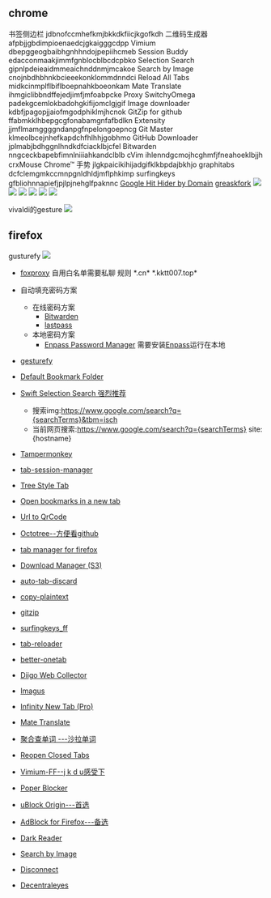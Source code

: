 ## chrome

书签侧边栏	jdbnofccmhefkmjbkkdkfiicjkgofkdh
二维码生成器	afpbjjgbdimpioenaedcjgkaigggcdpp
Vimium	dbepggeogbaibhgnhhndojpepiihcmeb
Session Buddy	edacconmaakjimmfgnblocblbcdcpbko
Selection Search	gipnlpdeieaidmmeaichnddnmjmcakoe
Search by Image	cnojnbdhbhnkbcieeekonklommdnndci
Reload All Tabs	midkcinmplflbiflboepnahkboeonkam
Mate Translate	ihmgiclibbndffejedjimfjmfoabpcke
Proxy SwitchyOmega	padekgcemlokbadohgkifijomclgjgif
Image downloader	kdbfjpagopjjaiofmgodphiklmjhcnok
GitZip for github	ffabmkklhbepgcgfonabamgnfafbdlkn
Extensity	jjmflmamggggndanpgfnpelongoepncg
Git Master	klmeolbcejnhefkapdchfhlhhjgobhmo
GitHub Downloader	jplmabjbdhggnlhndkdfciacklbjcfel
Bitwarden	nngceckbapebfimnlniiiahkandclblb
cVim	ihlenndgcmojhcghmfjfneahoeklbjjh
crxMouse Chrome™ 手势	jlgkpaicikihijadgifklkbpdajbkhjo
graphitabs dcfclemgmkccmnpgnldhldjmflphkimp
surfingkeys gfbliohnnapiefjpjlpjnehglfpaknnc
[Google Hit Hider by Domain](GreasyFork) [greaskfork](https://github.com/cobaltdisco/Google-Chinese-Results-Blocklist/)
![](https://kktt007.top/cfg/crxmouse06.jpg)
![](https://kktt007.top/cfg/crxmouse05.jpg)
![](https://kktt007.top/cfg/crxmouse04.jpg)
![](https://kktt007.top/cfg/crxmouse03.jpg)
![](https://kktt007.top/cfg/crxmouse02.jpg)
![](https://kktt007.top/cfg/crxmouse01.jpg)

vivaldi的gesture
![](https://kktt007.top/cfg/gesture.png)

## firefox
gusturefy
![](https://kktt007.top/cfg/gesturefy.jpg)

- [foxproxy](https://addons.mozilla.org/en-US/firefox/addon/foxyproxy-standard/) 自用白名单需要私聊
  规则 \*.cn*
      \*.kktt007.top*

- 自动填充密码方案
  + 在线密码方案
    - [Bitwarden](https://addons.mozilla.org/en-US/firefox/addon/bitwarden-password-manager/)
    - [lastpass](https://addons.mozilla.org/en-US/firefox/addon/lastpass-password-manager/)
  + 本地密码方案
    - [Enpass Password Manager](https://www.enpass.io/enpass-browser-extension/) 需要安装[Enpass](https://www.enpass.io/downloads/)运行在本地
    
- [gesturefy](https://addons.mozilla.org/en-US/firefox/addon/gesturefy/)

- [Default Bookmark Folder](https://addons.mozilla.org/en-US/firefox/addon/default-bookmark-folder/)


- [Swift Selection Search 强烈推荐](https://addons.mozilla.org/en-US/firefox/addon/swift-selection-search/)
  + 搜索img:https://www.google.com/search?q={searchTerms}&tbm=isch
  + 当前网页搜索:https://www.google.com/search?q={searchTerms} site:{hostname}

- [Tampermonkey](https://addons.mozilla.org/en-US/firefox/addon/tampermonkey/)

- [tab-session-manager](https://addons.mozilla.org/en-US/firefox/addon/tab-session-manager)

- [Tree Style Tab](https://addons.mozilla.org/en-US/firefox/addon/tree-style-tab/)

- [Open bookmarks in a new tab](https://addons.mozilla.org/en-US/firefox/addon/open-bookmarks-in-a-new-tab/)

- [Url to QrCode](https://addons.mozilla.org/en-US/firefox/addon/url-to-qrcode/)

- [Octotree--方便看github](https://addons.mozilla.org/en-US/firefox/addon/octotree/)

- [tab manager for firefox](https://addons.mozilla.org/en-US/firefox/addon/tab-manager-plus-for-firefox/)

- [Download Manager (S3)](https://addons.mozilla.org/en-US/firefox/addon/s3download-statusbar/)

- [auto-tab-discard](https://addons.mozilla.org/en-US/firefox/addon/auto-tab-discard/)

- [copy-plaintext](https://addons.mozilla.org/en-US/firefox/addon/copy-plaintext/)

- [gitzip](https://addons.mozilla.org/en-US/firefox/addon/gitzip/)

- [surfingkeys_ff](https://addons.mozilla.org/en-US/firefox/addon/surfingkeys_ff/)

- [tab-reloader](https://addons.mozilla.org/en-US/firefox/addon/tab-reloader/)

- [better-onetab](https://addons.mozilla.org/zh-CN/firefox/addon/better-onetab/)

- [Diigo Web Collector](https://addons.mozilla.org/en-US/firefox/addon/diigo-web-collector/)

- [Imagus](https://addons.mozilla.org/en-US/firefox/addon/imagus/)

- [Infinity New Tab (Pro)](https://addons.mozilla.org/en-US/firefox/addon/infinity-new-tab-pro-firefox/)

- [Mate Translate](https://addons.mozilla.org/en-US/firefox/addon/instant-translate/)

- [聚合查单词 ---沙拉单词](https://chrome.google.com/webstore/detail/沙拉查词-聚合词典划词翻译/cdonnmffkdaoajfknoeeecmchibpmkmg)

- [Reopen Closed Tabs](https://addons.mozilla.org/en-US/firefox/addon/reopen-closed-tab/)

- [Vimium-FF--j k d u感受下](https://addons.mozilla.org/en-US/firefox/addon/vimium-ff/)

- [Poper Blocker](https://addons.mozilla.org/en-US/firefox/addon/poper-blocker-pop-up-blocker/)

- [uBlock Origin---首选](https://addons.mozilla.org/en-US/firefox/addon/ublock-origin/)

- [AdBlock for Firefox---备选](https://addons.mozilla.org/en-US/firefox/addon/adblock-for-firefox/)

- [Dark Reader](https://addons.mozilla.org/en-US/firefox/addon/darkreader/)

- [Search by Image](https://addons.mozilla.org/en-US/firefox/addon/search_by_image/)

- [Disconnect](https://addons.mozilla.org/en-US/firefox/addon/disconnect/)

- [Decentraleyes](https://addons.mozilla.org/en-US/firefox/addon/decentraleyes/)

